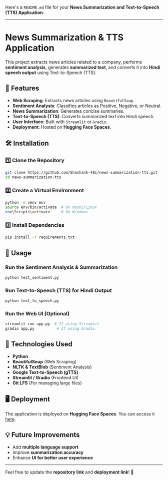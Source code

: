Here's a `README.md` file for your **News Summarization and Text-to-Speech (TTS) Application**:  

---

# **News Summarization & TTS Application**  

This project extracts news articles related to a company, performs **sentiment analysis**, generates **summarized text**, and converts it into **Hindi speech output** using Text-to-Speech (TTS).  

## 🚀 **Features**  
- **Web Scraping**: Extracts news articles using `BeautifulSoup`.  
- **Sentiment Analysis**: Classifies articles as Positive, Negative, or Neutral.  
- **News Summarization**: Generates concise summaries.  
- **Text-to-Speech (TTS)**: Converts summarized text into Hindi speech.  
- **User Interface**: Built with `Streamlit` or `Gradio`.  
- **Deployment**: Hosted on **Hugging Face Spaces**.  

## 🛠 **Installation**  

### 1️⃣ **Clone the Repository**  
```bash
git clone https://github.com/Shashank-48s/news-summarization-tts.git
cd news-summarization-tts
```

### 2️⃣ **Create a Virtual Environment**  
```bash
python -m venv env
source env/bin/activate  # On macOS/Linux
env\Scripts\activate     # On Windows
```

### 3️⃣ **Install Dependencies**  
```bash
pip install -r requirements.txt
```

## 🎯 **Usage**  

### **Run the Sentiment Analysis & Summarization**  
```bash
python test_sentiment.py
```

### **Run Text-to-Speech (TTS) for Hindi Output**  
```bash
python text_to_speech.py
```

### **Run the Web UI (Optional)**  
```bash
streamlit run app.py  # If using Streamlit
gradio app.py          # If using Gradio
```

## 📌 **Technologies Used**  
- **Python**  
- **BeautifulSoup** (Web Scraping)  
- **NLTK & TextBlob** (Sentiment Analysis)  
- **Google Text-to-Speech (gTTS)**  
- **Streamlit / Gradio** (Frontend UI)  
- **Git LFS** (For managing large files)  

## 🖥 **Deployment**  
The application is deployed on **Hugging Face Spaces**. You can access it [here](#).

## 💡 **Future Improvements**  
- Add **multiple language support**  
- Improve **summarization accuracy**  
- Enhance **UI for better user experience**  

---

Feel free to update the **repository link** and **deployment link**! 🚀
